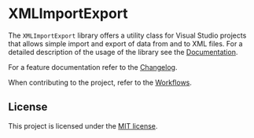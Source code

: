 # XMLImportExport

The `XMLImportExport` library offers a utility class for Visual Studio projects that allows simple import and export of data from and to XML files. For a detailed description of the usage of the library see the [Documentation](./Documentation.md).

For a feature documentation refer to the [Changelog](./Changelog.md).

When contributing to the project, refer to the [Workflows](./Workflows.md).

## License

This project is licensed under the [MIT license](./LICENSE.md).
